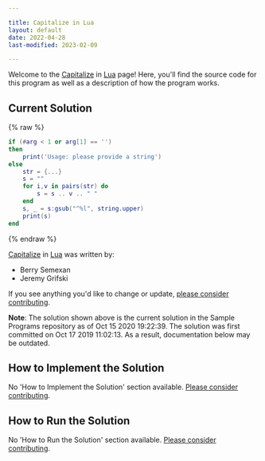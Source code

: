 ```yaml
---

title: Capitalize in Lua
layout: default
date: 2022-04-28
last-modified: 2023-02-09

---
```


Welcome to the [Capitalize](https://sampleprograms.io/projects/capitalize) in [Lua](https://sampleprograms.io/languages/lua) page! Here, you'll find the source code for this program as well as a description of how the program works.

## Current Solution

{% raw %}

```lua
if (#arg < 1 or arg[1] == '')
then
    print('Usage: please provide a string')
else
    str = {...}
    s = ""
    for i,v in pairs(str) do
        s = s .. v .. " "
    end
    s, _ = s:gsub("^%l", string.upper)
    print(s)  
end
```

{% endraw %}

[Capitalize](https://sampleprograms.io/projects/capitalize) in [Lua](https://sampleprograms.io/languages/lua) was written by:

- Berry Semexan
- Jeremy Grifski

If you see anything you'd like to change or update, [please consider contributing](https://github.com/TheRenegadeCoder/sample-programs).

**Note**: The solution shown above is the current solution in the Sample Programs repository as of Oct 15 2020 19:22:39. The solution was first committed on Oct 17 2019 11:02:13. As a result, documentation below may be outdated.

## How to Implement the Solution

No 'How to Implement the Solution' section available. [Please consider contributing](https://github.com/TheRenegadeCoder/sample-programs-website).

## How to Run the Solution

No 'How to Run the Solution' section available. [Please consider contributing](https://github.com/TheRenegadeCoder/sample-programs-website).